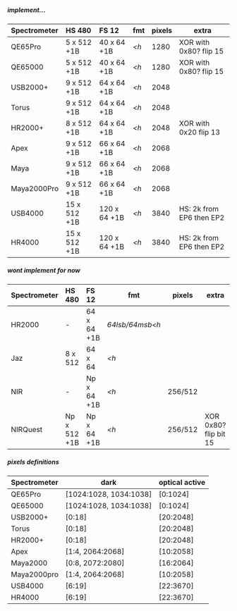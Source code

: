 
##### implement...

| Spectrometer | HS 480       | FS 12        | fmt  | pixels | extra     |
|:-------------|:-------------|:-------------|------|--------|-----------|
| QE65Pro      | 5 x 512 +1B  | 40 x 64 +1B  | _<h_ |   1280 | XOR with 0x80? flip 15
| QE65000      | 5 x 512 +1B  | 40 x 64 +1B  | _<h_ |   1280 | XOR with 0x80? flip 15
| USB2000+     | 9 x 512 +1B  | 64 x 64 +1B  | _<h_ |   2048 |
| Torus        | 9 x 512 +1B  | 64 x 64 +1B  | _<h_ |   2048 | 
| HR2000+      | 8 x 512 +1B  | 64 x 64 +1B  | _<h_ |   2048 | XOR with 0x20 flip 13
| Apex         | 9 x 512 +1B  | 66 x 64 +1B  | _<h_ |   2068 |
| Maya         | 9 x 512 +1B  | 66 x 64 +1B  | _<h_ |   2068 | 
| Maya2000Pro  | 9 x 512 +1B  | 66 x 64 +1B  | _<h_ |   2068 | 
| USB4000      |15 x 512 +1B  |120 x 64 +1B  | _<h_ |   3840 | HS: 2k from EP6 then EP2 
| HR4000       |15 x 512 +1B  |120 x 64 +1B  | _<h_ |   3840 | HS: 2k from EP6 then EP2 


##### wont implement for now

| Spectrometer | HS 480       | FS 12        | fmt  | pixels | extra     |
|:-------------|:-------------|:-------------|------|--------|-----------|
| HR2000       | -            | 64 x 64 +1B  | _64lsb/64msb<h_ | | 
| Jaz          | 8 x 512      | 64 x 64      | _<h_ |        | 
| NIR          | -            | Np x 64 +1B  | _<h_ | 256/512| 
| NIRQuest     |Np x 512 +1B  | Np x 64 +1B  | _<h_ | 256/512| XOR 0x80? flip bit 15


##### pixels definitions

| Spectrometer | dark      | optical active |
|:-------------|-----------|----------------|
| QE65Pro      | [1024:1028, 1034:1038] | [0:1024]
| QE65000      | [1024:1028, 1034:1038] | [0:1024]
| USB2000+     | [0:18]    | [20:2048]
| Torus        | [0:18]    | [20:2048]
| HR2000+      | [0:18]    | [20:2048]
| Apex         | [1:4, 2064:2068] | [10:2058]
| Maya2000     | [0:8, 2072:2080] | [16:2064]
| Maya2000pro  | [1:4, 2064:2068] | [10:2058]
| USB4000      | [6:19]    | [22:3670]
| HR4000       | [6:19]    | [22:3670]




